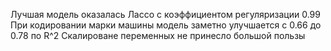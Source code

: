 Лучшая модель оказалась Лассо с коэффициентом регуляризации 0.99
При кодировании марки машины модель заметно улучшается с 0.66 до 0.78 по R^2
Скалироване переменных не принесло большой пользы 

